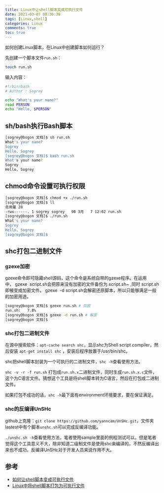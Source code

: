 ```yaml
---
title: Linux中让shell脚本变成可执行文件
date: 2021-03-07 00:36:36
tags: [Linux,shell]
categories: Linux
comments: true
toc: true
---
```


如何创建Linux脚本，在Linux中创建脚本如何运行？

<!--more-->

先创建一个脚本文件`run.sh`：
``` bash
touch run.sh
```
输入内容：
``` bash
#!/bin/bash
# Author : Sogrey

echo "What's your name?"
read PERSON
echo "Hello, $PERSON"
```

## sh/bash执行Bash脚本

``` bash
[sogrey@bogon 文档]$ sh run.sh
What's your name?
Sogrey
Hello, Sogrey
[sogrey@bogon 文档]$ bash run.sh
What's your name?
Sogrey
Hello, Sogrey
```

## chmod命令设置可执行权限
``` bash
[sogrey@bogon 文档]$ chmod +x ./run.sh
[sogrey@bogon 文档]$ ll
总用量 28
-rwx------. 1 sogrey sogrey   90 3月   7 12:02 run.sh
[sogrey@bogon 文档]$ ./run.sh
What's your name?
Sogrey
Hello, Sogrey
[sogrey@bogon 文档]$ 
```
## shc打包二进制文件

### gzexe加密

gzexe命令即可隐藏shell源码，这个命令是系统自带的gzexe程序。在运用中， gzexe  script.sh会把原来没有加密的文件备份为 script.sh~ ,同时 script.sh 即被变成加密文件。 gzexe  -d script.sh会解密还原脚本，所以只能够满足一般的加密用途。

``` bash
[sogrey@bogon 文档]$ gzexe run.sh # 加密
run.sh:	  7.8%
[sogrey@bogon 文档]$ gzexe -d run.sh # 解密
[sogrey@bogon 文档]$ 
```

### shc打包二进制文件

在源中搜索软件：`apt-cache search shc`，显示shc为Shell script compiler，然后安装 `apt-get install shc` ，安装后程序放置于/usr/bin/shc。

shc把shell脚本封装为一个可执行的二进制文件，`shc -h`查看使用方法。

`shc -v -r -f run.sh` 打包成`run.sh.x`二进制文件，同时生成`run.sh.x.c`文件，这个为C语言文件。猜想这个工具是将shell脚本转为C语言，然后在打包成二进制文件。

如果打包不成功的话，`shc -h`最下面有environment环境要求，要在保证满足。

### shc的反编译UnSHc

github上克隆：`git clone https://github.com/yanncam/UnSHc.git`，文件夹lastest中有个脚本`unshc.sh`可以完成反编译功能。

`./unshc.sh -h`查看使用方法，笔者使用sample里面的例程测试可以。但是笔者觉得这个工具意义不大，除非知道二级制文件是使用shc来编译的，不然反编译出来也不成功。反编译UnSHc对于开发人员来说作用不大。


## 参考

- [如何让shell脚本变成可执行文件](https://www.jianshu.com/p/69ce43a5c355)
- [Linux中将shell脚本打包为可执行文件](https://www.jianshu.com/p/fae2e9b1d1f6)